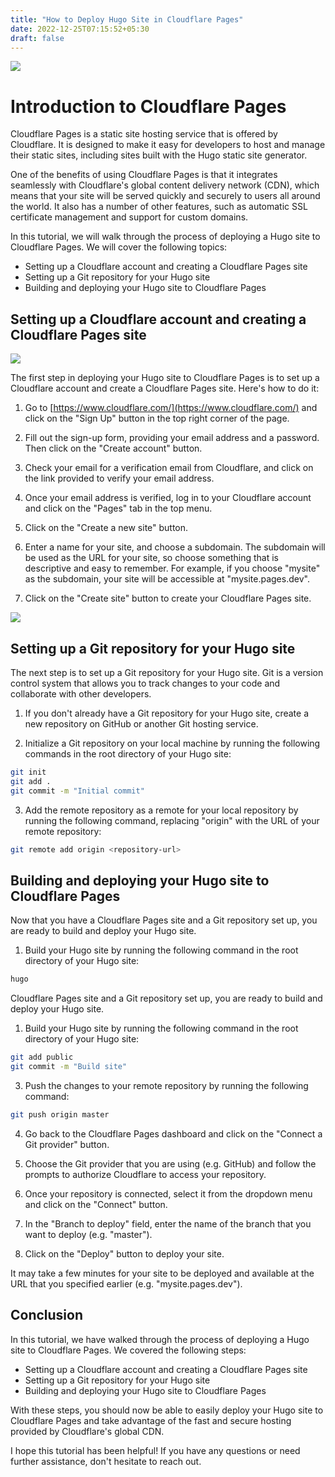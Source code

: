 ```yaml
---
title: "How to Deploy Hugo Site in Cloudflare Pages"
date: 2022-12-25T07:15:52+05:30
draft: false
---
```



![](https://linuxtutorialforbeginners.com/assets/Pictures/hugo-cloudflare-pages.png)

# Introduction to Cloudflare Pages

Cloudflare Pages is a static site hosting service that is offered by Cloudflare. It is designed to make it easy for developers to host and manage their static sites, including sites built with the Hugo static site generator.

One of the benefits of using Cloudflare Pages is that it integrates seamlessly with Cloudflare's global content delivery network (CDN), which means that your site will be served quickly and securely to users all around the world. It also has a number of other features, such as automatic SSL certificate management and support for custom domains.

In this tutorial, we will walk through the process of deploying a Hugo site to Cloudflare Pages. We will cover the following topics:

- Setting up a Cloudflare account and creating a Cloudflare Pages site
- Setting up a Git repository for your Hugo site
- Building and deploying your Hugo site to Cloudflare Pages

## Setting up a Cloudflare account and creating a Cloudflare Pages site

![](https://linuxtutorialforbeginners.com/assets/Pictures/cloudflare-home.png)

The first step in deploying your Hugo site to Cloudflare Pages is to set up a Cloudflare account and create a Cloudflare Pages site. Here's how to do it:

1. Go to [https://www.cloudflare.com/](https://www.cloudflare.com/) and click on the "Sign Up" button in the top right corner of the page.

2. Fill out the sign-up form, providing your email address and a password. Then click on the "Create account" button.

3. Check your email for a verification email from Cloudflare, and click on the link provided to verify your email address.

4. Once your email address is verified, log in to your Cloudflare account and click on the "Pages" tab in the top menu.

5. Click on the "Create a new site" button.

6. Enter a name for your site, and choose a subdomain. The subdomain will be used as the URL for your site, so choose something that is descriptive and easy to remember. For example, if you choose "mysite" as the subdomain, your site will be accessible at "mysite.pages.dev".

7. Click on the "Create site" button to create your Cloudflare Pages site.

![](https://linuxtutorialforbeginners.com/assets/Pictures/cloudflare-pages.png)

## Setting up a Git repository for your Hugo site

The next step is to set up a Git repository for your Hugo site. Git is a version control system that allows you to track changes to your code and collaborate with other developers.

1. If you don't already have a Git repository for your Hugo site, create a new repository on GitHub or another Git hosting service.

2. Initialize a Git repository on your local machine by running the following commands in the root directory of your Hugo site:

``` bash 
git init
git add .
git commit -m "Initial commit"
```


3. Add the remote repository as a remote for your local repository by running the following command, replacing "origin" with the URL of your remote repository:

```bash 
git remote add origin <repository-url>
```


## Building and deploying your Hugo site to Cloudflare Pages

Now that you have a Cloudflare Pages site and a Git repository set up, you are ready to build and deploy your Hugo site.

1. Build your Hugo site by running the following command in the root directory of your Hugo site:

```bash 
hugo
```

Cloudflare Pages site and a Git repository set up, you are ready to build and deploy your Hugo site.

1. Build your Hugo site by running the following command in the root directory of your Hugo site:

```bash
git add public
git commit -m "Build site"
```



3. Push the changes to your remote repository by running the following command:

```bash
git push origin master 
```


4. Go back to the Cloudflare Pages dashboard and click on the "Connect a Git provider" button.

5. Choose the Git provider that you are using (e.g. GitHub) and follow the prompts to authorize Cloudflare to access your repository.

6. Once your repository is connected, select it from the dropdown menu and click on the "Connect" button.

7. In the "Branch to deploy" field, enter the name of the branch that you want to deploy (e.g. "master").

8. Click on the "Deploy" button to deploy your site.

It may take a few minutes for your site to be deployed and available at the URL that you specified earlier (e.g. "mysite.pages.dev").

## Conclusion

In this tutorial, we have walked through the process of deploying a Hugo site to Cloudflare Pages. We covered the following steps:

- Setting up a Cloudflare account and creating a Cloudflare Pages site
- Setting up a Git repository for your Hugo site
- Building and deploying your Hugo site to Cloudflare Pages

With these steps, you should now be able to easily deploy your Hugo site to Cloudflare Pages and take advantage of the fast and secure hosting provided by Cloudflare's global CDN.

I hope this tutorial has been helpful! If you have any questions or need further assistance, don't hesitate to reach out.

